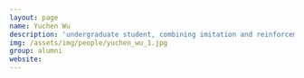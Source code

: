 ```yaml
---
layout: page
name: Yuchen Wu
description: 'undergraduate student, combining imitation and reinforcement learning. <strong>next: UTIAS</strong>' 
img: /assets/img/people/yuchen_wu_1.jpg
group: alumni
website: 
---
```


